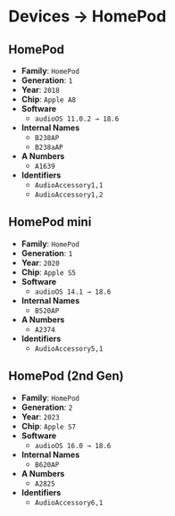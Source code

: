 # Devices → HomePod

## HomePod
- **Family**: `HomePod`
- **Generation**: `1`
- **Year**: `2018`
- **Chip**: `Apple A8`
- **Software**
  - `audioOS 11.0.2 → 18.6`
- **Internal Names**
  -  `B238AP`
  -  `B238aAP`
- **A Numbers**
  -  `A1639`
- **Identifiers**
  -  `AudioAccessory1,1`
  -  `AudioAccessory1,2`

## HomePod mini
- **Family**: `HomePod`
- **Generation**: `1`
- **Year**: `2020`
- **Chip**: `Apple S5`
- **Software**
  - `audioOS 14.1 → 18.6`
- **Internal Names**
  -  `B520AP`
- **A Numbers**
  -  `A2374`
- **Identifiers**
  -  `AudioAccessory5,1`

## HomePod (2nd Gen)
- **Family**: `HomePod`
- **Generation**: `2`
- **Year**: `2023`
- **Chip**: `Apple S7`
- **Software**
  - `audioOS 16.0 → 18.6`
- **Internal Names**
  -  `B620AP`
- **A Numbers**
  -  `A2825`
- **Identifiers**
  -  `AudioAccessory6,1`
